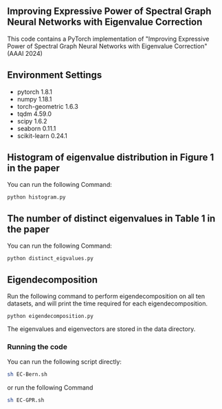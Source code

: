 ## Improving Expressive Power of Spectral Graph Neural Networks with Eigenvalue Correction

This code contains a PyTorch implementation of "Improving Expressive Power of Spectral Graph Neural Networks with Eigenvalue Correction" (AAAI 2024)

## Environment Settings    
- pytorch 1.8.1
- numpy 1.18.1
- torch-geometric 1.6.3 
- tqdm 4.59.0
- scipy 1.6.2
- seaborn 0.11.1
- scikit-learn 0.24.1


## Histogram of eigenvalue distribution in Figure 1 in the paper

You can run the following Command:
```
python histogram.py
```

## The number of distinct eigenvalues in Table 1 in the paper

You can run the following Command:
```
python distinct_eigvalues.py
```

## Eigendecomposition

Run the following command to perform eigendecomposition on all ten datasets,
and will print the time required for each eigendecomposition.
```
python eigendecomposition.py
```
The eigenvalues and eigenvectors are stored in the data directory.

### Running the code

You can run the following script directly:
```sh
sh EC-Bern.sh
```
or run the following Command 
```sh
sh EC-GPR.sh
```
